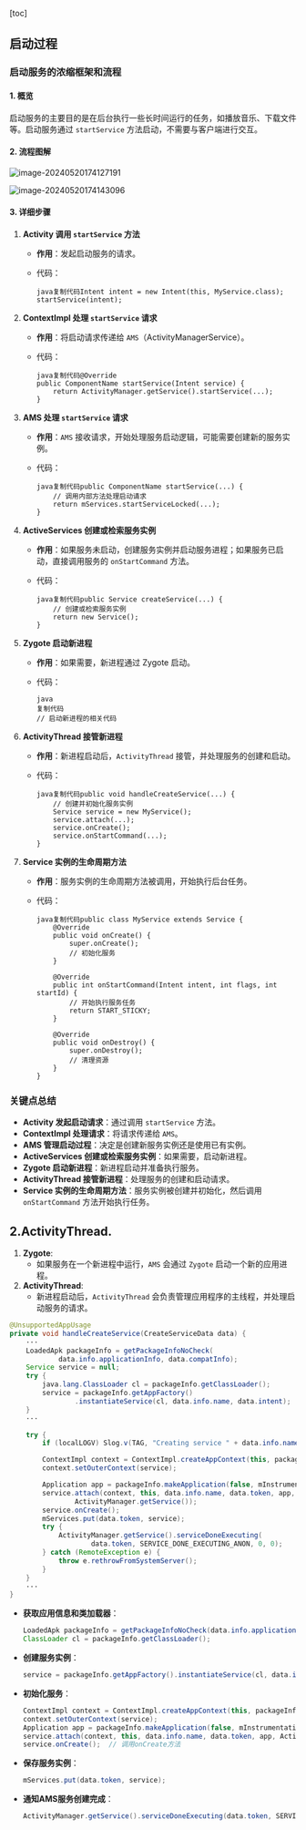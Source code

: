 [toc]

## 启动过程

### 启动服务的浓缩框架和流程

#### 1. 概览

启动服务的主要目的是在后台执行一些长时间运行的任务，如播放音乐、下载文件等。启动服务通过 `startService` 方法启动，不需要与客户端进行交互。

#### 2. 流程图解

![image-20240520174127191](../Pic/image-20240520174127191.png)

![image-20240520174143096](../Pic/image-20240520174143096.png)

#### 3. 详细步骤

1. **Activity 调用 `startService` 方法**

   - **作用**：发起启动服务的请求。

   - 代码：

     ```
     java复制代码Intent intent = new Intent(this, MyService.class);
     startService(intent);
     ```

2. **ContextImpl 处理 `startService` 请求**

   - **作用**：将启动请求传递给 `AMS`（ActivityManagerService）。

   - 代码：

     ```
     java复制代码@Override
     public ComponentName startService(Intent service) {
         return ActivityManager.getService().startService(...);
     }
     ```

3. **AMS 处理 `startService` 请求**

   - **作用**：`AMS` 接收请求，开始处理服务启动逻辑，可能需要创建新的服务实例。

   - 代码：

     ```
     java复制代码public ComponentName startService(...) {
         // 调用内部方法处理启动请求
         return mServices.startServiceLocked(...);
     }
     ```

4. **ActiveServices 创建或检索服务实例**

   - **作用**：如果服务未启动，创建服务实例并启动服务进程；如果服务已启动，直接调用服务的 `onStartCommand` 方法。

   - 代码：

     ```
     java复制代码public Service createService(...) {
         // 创建或检索服务实例
         return new Service();
     }
     ```

5. **Zygote 启动新进程**

   - **作用**：如果需要，新进程通过 Zygote 启动。

   - 代码：

     ```
     java
     复制代码
     // 启动新进程的相关代码
     ```

6. **ActivityThread 接管新进程**

   - **作用**：新进程启动后，`ActivityThread` 接管，并处理服务的创建和启动。

   - 代码：

     ```
     java复制代码public void handleCreateService(...) {
         // 创建并初始化服务实例
         Service service = new MyService();
         service.attach(...);
         service.onCreate();
         service.onStartCommand(...);
     }
     ```

7. **Service 实例的生命周期方法**

   - **作用**：服务实例的生命周期方法被调用，开始执行后台任务。

   - 代码：

     ```
     java复制代码public class MyService extends Service {
         @Override
         public void onCreate() {
             super.onCreate();
             // 初始化服务
         }
     
         @Override
         public int onStartCommand(Intent intent, int flags, int startId) {
             // 开始执行服务任务
             return START_STICKY;
         }
     
         @Override
         public void onDestroy() {
             super.onDestroy();
             // 清理资源
         }
     }
     ```

### 关键点总结

- **Activity 发起启动请求**：通过调用 `startService` 方法。
- **ContextImpl 处理请求**：将请求传递给 `AMS`。
- **AMS 管理启动过程**：决定是创建新服务实例还是使用已有实例。
- **ActiveServices 创建或检索服务实例**：如果需要，启动新进程。
- **Zygote 启动新进程**：新进程启动并准备执行服务。
- **ActivityThread 接管新进程**：处理服务的创建和启动请求。
- **Service 实例的生命周期方法**：服务实例被创建并初始化，然后调用 `onStartCommand` 方法开始执行任务。





## 2.ActivityThread.

1. **Zygote**:
   - 如果服务在一个新进程中运行，`AMS` 会通过 `Zygote` 启动一个新的应用进程。
2. **ActivityThread**:
   - 新进程启动后，`ActivityThread` 会负责管理应用程序的主线程，并处理启动服务的请求。

```java
@UnsupportedAppUsage
private void handleCreateService(CreateServiceData data) {
    ···
    LoadedApk packageInfo = getPackageInfoNoCheck(
            data.info.applicationInfo, data.compatInfo);
    Service service = null;
    try {
        java.lang.ClassLoader cl = packageInfo.getClassLoader();
        service = packageInfo.getAppFactory()
                .instantiateService(cl, data.info.name, data.intent);
    } 
    ···

    try {
        if (localLOGV) Slog.v(TAG, "Creating service " + data.info.name);

        ContextImpl context = ContextImpl.createAppContext(this, packageInfo);
        context.setOuterContext(service);

        Application app = packageInfo.makeApplication(false, mInstrumentation);
        service.attach(context, this, data.info.name, data.token, app,
                ActivityManager.getService());
        service.onCreate();
        mServices.put(data.token, service);
        try {
            ActivityManager.getService().serviceDoneExecuting(
                    data.token, SERVICE_DONE_EXECUTING_ANON, 0, 0);
        } catch (RemoteException e) {
            throw e.rethrowFromSystemServer();
        }
    } 
    ··· 
}
```

- **获取应用信息和类加载器**：

  ```java
  LoadedApk packageInfo = getPackageInfoNoCheck(data.info.applicationInfo, data.compatInfo);
  ClassLoader cl = packageInfo.getClassLoader();
  ```

- **创建服务实例**：

  ```java
  service = packageInfo.getAppFactory().instantiateService(cl, data.info.name, data.intent);
  ```

- **初始化服务**：

  ```java
  ContextImpl context = ContextImpl.createAppContext(this, packageInfo);
  context.setOuterContext(service);
  Application app = packageInfo.makeApplication(false, mInstrumentation);
  service.attach(context, this, data.info.name, data.token, app, ActivityManager.getService());
  service.onCreate();  // 调用onCreate方法
  ```

- **保存服务实例**：

  ```java
  mServices.put(data.token, service);
  ```

- **通知AMS服务创建完成**：

  ```java
  ActivityManager.getService().serviceDoneExecuting(data.token, SERVICE_DONE_EXECUT
  ```

